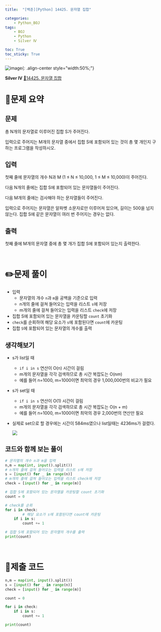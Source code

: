 ```yaml
---
title:  "[백준][Python] 14425. 문자열 집합" 

categories: 
    - Python_BOJ
tags: 
    - BOJ
    - Python
    - Silver Ⅳ

toc: True
toc_sticky: True
---
```

![image](https://github.com/user-attachments/assets/32319fe8-99e9-4031-b5d1-9f1909b510dc){: .align-center style="width:50%;"}

**Silver Ⅳ** 
[🔗14425. 문자열 집합](https://www.acmicpc.net/problem/14425)

# 📝문제 요약
## 문제

총 N개의 문자열로 이루어진 집합 S가 주어진다.

입력으로 주어지는 M개의 문자열 중에서 집합 S에 포함되어 있는 것이 총 몇 개인지 구하는 프로그램을 작성하시오.

## 입력

첫째 줄에 문자열의 개수 N과 M (1 ≤ N ≤ 10,000, 1 ≤ M ≤ 10,000)이 주어진다.

다음 N개의 줄에는 집합 S에 포함되어 있는 문자열들이 주어진다.

다음 M개의 줄에는 검사해야 하는 문자열들이 주어진다.

입력으로 주어지는 문자열은 알파벳 소문자로만 이루어져 있으며, 길이는 500을 넘지 않는다. 집합 S에 같은 문자열이 여러 번 주어지는 경우는 없다.

## 출력

첫째 줄에 M개의 문자열 중에 총 몇 개가 집합 S에 포함되어 있는지 출력한다.


<br>

# ✏️문제 풀이
- 입력
    - 문자열의 개수 `n`과 `m`을 공백을 기준으로 입력
    - n개의 줄에 걸쳐 들어오는 입력을 리스트 `s`에 저장
    - m개의 줄에 걸쳐 들어오는 입력을 리스트 `check`에 저장
- 집합 S에 포함되어 있는 문자열을 카운팅할 `count` 초기화
- `check`를 순회하여 해당 요소가 `s`에 포함된다면 `count`에 카운팅
- 집합 `S`에 포함되어 있는 문자열의 개수를 출력

## 생각해보기

- s가 list일 때
    - `if i in s` 연산이 O(n) 시간이 걸림
    - m개의 문자열을 각각 검색하므로 총 시간 복잡도는 O(n*m*)
    - 예를 들어 n=1000, m=1000이면 최악의 경우 1,000,000번의 비교가 필요
- s가 set일 때
    - `if i in s` 연산이 O(1) 시간이 걸림
    - m개의 문자열을 각각 검색하므로 총 시간 복잡도는 O(n + m)
    - 예를 들어 n=1000, m=1000이면 최악의 경우 2,000번의 연산만 필요
- 실제로 set으로 할 경우에는 시간이 584ms였으나 list일때는 4236ms가 걸렸다.

    ![](https://i.imgur.com/RTbza4I.png)


## 코드와 함께 보는 풀이

```python
# 문자열의 개수 n과 m을 입력
n,m = map(int, input().split())
# n개의 줄에 걸쳐 들어오는 입력을 리스트 s에 저장
s = [input() for _ in range(n)]
# m개의 줄에 걸쳐 들어오는 입력을 리스트 check에 저장
check = [input() for _ in range(m)]

# 집합 S에 포함되어 있는 문자열을 카운팅할 count 초기화
count = 0

# check를 순회
for i in check:
		# 해당 요소가 s에 포함된다면 count에 카운팅
    if i in s:
        count += 1

# 집합 S에 포함되어 있는 문자열의 개수를 출력
print(count)
```

<br>

# 💯제출 코드
```python
n,m = map(int, input().split())
s = [input() for _ in range(n)]
check = [input() for _ in range(m)]

count = 0

for i in check:
    if i in s:
        count += 1

print(count)
```